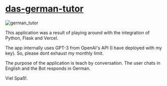 # [das-german-tutor](https://das-german-tutor.vercel.app)

![german_tutor](https://user-images.githubusercontent.com/5442238/222479615-16175cea-11d7-4695-895e-f9e23115fa39.png)


This application was a result of playing around with the integration of Python, Flask and Vercel.

The app internally uses GPT-3 from OpenAI's API (I have deployed with my key). So, please dont exhaust my monthly limit.

The purpose of the application is teach by conversation. The user chats in English and the Bot responds in German.

Viel Spaß!.
